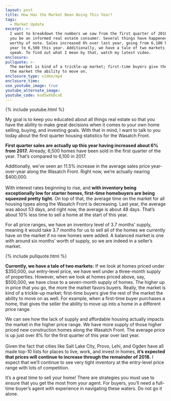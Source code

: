 ```yaml
---
layout: post
title: How Has the Market Been Doing This Year?
tags:
  - Market Update
excerpt: >-
  I want to breakdown the numbers we saw from the first quarter of 2018 to help
  you be an informed real estate consumer. Several things have happened that are
  worthy of note. Sales increased 6% over last year, going from 6,100 homes last
  year to 6,500 this year. Additionally, we have a tale of two markets, so to
  speak. To find out what I mean by that, watch my latest video.
enclosure:
pullquote: >-
  The market is kind of a trickle-up market; first-time buyers give the rest of
  the market the ability to move on.
enclosure_type: video/mp4
enclosure_time:
use_youtube_image: true
youtube_alternate_image:
youtube_code: kodSwXkDcxE
---
```


{% include youtube.html %}

My goal is to keep you educated about all things real estate so that you have the ability to make great decisions when it comes to your own home selling, buying, and investing goals. With that in mind, I want to talk to you today about the first quarter housing statistics for the Wasatch Front.

**First quarter sales are actually up this year having increased about 6% from 2017.** Already, 6,500 homes have been sold in the first quarter of the year. That’s compared to 6,100 in 2017.

Additionally, we’ve seen an 11.5% increase in the average sales price year-over-year along the Wasatch Front. Right now, we’re actually nearing $400,000.<br><br>With interest rates beginning to rise, and **with inventory being exceptionally low for starter homes, first-time homebuyers are being squeezed pretty tight.** On top of that, the average time on the market for all housing types along the Wasatch Front is decreasing. Last year, the average was about 53 days, and right now, the average is about 48 days. That’s about 10% less time to sell a home at the start of this year.

For all price ranges, we have an inventory level of 3.7 months’ supply, meaning it would take 3.7 months for us to sell all of the homes we currently have on the market if no new homes were added. A balanced market is one with around six months’ worth of supply, so we are indeed in a seller’s market.

{% include pullquote.html %}

**Currently, we have a tale of two markets:** If we look at homes priced under $350,000, our entry-level price, we have well under a three-month supply of properties. However, when we look at homes priced above, say, $500,000, we have close to a seven-month supply of homes. The higher up in price that you go, the more the market favors buyers. Really, the market is kind of a trickle-up market; first-time buyers give the rest of the market the ability to move on as well. For example, when a first-time buyer purchases a home, that gives the seller the ability to move up into a home in a different price range.

We can see how the lack of supply and affordable housing actually impacts the market in the higher price range. We have more supply of those higher priced new construction homes along the Wasatch Front. The average price is up just over 8% for the first quarter of this year over last year.<br><br>Given the fact that cities like Salt Lake City, Provo, Lehi, and Ogden have all made top-10 lists for places to live, work, and invest in homes, **it’s expected that prices will continue to increase through the remainder of 2018.** I expect that we’ll continue to see very tight inventory at the entry-level price range with lots of competition.

It’s a great time to sell your home! There are strategies you must use to ensure that you get the most from your agent. For buyers, you’ll need a full-time buyer’s agent with experience in navigating these waters. Do not go it alone.